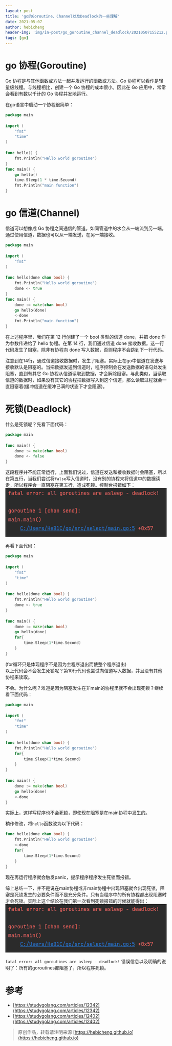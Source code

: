 ```yaml
---
layout: post
title: 'go的Goroutine、Channel以及Deadlock的一些理解'
date: 2021-05-07
author: hebicheng
header-img: 'img/in-post/go_goroutine_channel_deadlock/20210507155212.png'
tags: [go]
---
```




# go 协程(Goroutine)

Go 协程是与其他函数或方法一起并发运行的函数或方法。Go 协程可以看作是轻量级线程。与线程相比，创建一个 Go 协程的成本很小。因此在 Go 应用中，常常会看到有数以千计的 Go 协程并发地运行。

在go语言中启动一个协程很简单：

```go
package main

import (  
    "fmt"
    "time"
)

func hello() {  
    fmt.Println("Hello world goroutine")
}
func main() {  
    go hello()
    time.Sleep(1 * time.Second)
    fmt.Println("main function")
}
```

# go 信道(Channel)
信道可以想像成 Go 协程之间通信的管道。如同管道中的水会从一端流到另一端，通过使用信道，数据也可以从一端发送，在另一端接收。
```go
package main

import (  
    "fmt"
)

func hello(done chan bool) {  
    fmt.Println("Hello world goroutine")
    done <- true
}
func main() {  
    done := make(chan bool)
    go hello(done)
    <-done
    fmt.Println("main function")
}
```
在上述程序里，我们在第 12 行创建了一个 bool 类型的信道 done，并把 done 作为参数传递给了 hello 协程。在第 14 行，我们通过信道 done 接收数据。这一行代码发生了阻塞，除非有协程向 done 写入数据，否则程序不会跳到下一行代码。

注意到在14行，通过信道接收数据时，发生了阻塞。实际上在go中信道在发送与接收默认是阻塞的。当把数据发送到信道时，程序控制会在发送数据的语句处发生阻塞，直到有其它 Go 协程从信道读取到数据，才会解除阻塞。与此类似，当读取信道的数据时，如果没有其它的协程把数据写入到这个信道，那么读取过程就会一直阻塞着(缓冲信道在缓冲已满的状态下才会阻塞)。

# 死锁(Deadlock)
什么是死锁呢？先看下面代码：
```go
package main

func main() {  
    done := make(chan bool)
    done <- false
}
```
这段程序并不能正常运行，上面我们说过，信道在发送和接收数据时会阻塞，所以在第五行，当我们尝试将`false`写入信道时，没有别的协程来将信道中的数据读走，所以程序会一直阻塞在第五行，造成死锁。控制台报错如下：
![图片](/img/in-post/go_goroutine_channel_deadlock/20210507161942.png)

再看下面代码：
```go
package main

import (
    "fmt"
    "time"
)

func hello(done chan bool) {
    fmt.Println("Hello world goroutine")
    done <- true
}

func main() {
    done := make(chan bool)
    go hello(done)
    for{
        time.Sleep(1*time.Second)
    }
}
```
(for循环只是体现程序不是因为主程序退出而使整个程序退出)  
以上代码会不会发生死锁呢？第10行代码也尝试向信道写入数据，并且没有其他协程来读取。 

不会。为什么呢？难道是因为阻塞发生在非main的协程里就不会出现死锁？继续看下面代码：
```go
package main

import (
    "fmt"
    "time"
)

func hello(done chan bool) {
    fmt.Println("Hello world goroutine")
    for{
        time.Sleep(1*time.Second)
    }
}

func main() {
    done := make(chan bool)
    go hello(done)
    <-done
}
```
实际上，这样写程序也不会死锁，即使现在阻塞是在main协程中发生的。

稍作修改，将`hello`函数改为以下代码：

```go
func hello(done chan bool) {
    fmt.Println("Hello world goroutine")
    <-done
    for{
        time.Sleep(1*time.Second)
    }
}
```

现在再运行程序就会触发panic，提示程序程序发生死锁而报错。

综上总结一下，并不是说在main协程或非main协程中出现阻塞就会出现死锁，阻塞是死锁发生的必要条件而不是充分条件。只有当程序中的所有协程都出现阻塞时才会死锁。实际上这个结论在我们第一次看到死锁报错的时候就能得出：
![图片](/img/in-post/go_goroutine_channel_deadlock/20210507161942.png)

`fatal error: all goroutines are asleep - deadlock!` 错误信息以及明确的说明了：所有的goroutines都阻塞了，所以程序死锁。


# 参考
* [https://studygolang.com/articles/12342](https://studygolang.com/articles/12342)
* [https://studygolang.com/articles/12402](https://studygolang.com/articles/12402)


> 原创作品，转载请注明来源 [https://hebicheng.github.io](https://hebicheng.github.io)  
